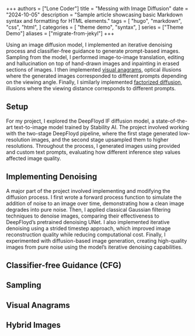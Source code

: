 +++
authors = ["Lone Coder"]
title = "Messing with Image Diffusion"
date = "2024-10-05"
description = "Sample article showcasing basic Markdown syntax and formatting for HTML elements."
tags = [
    "hugo",
    "markdown",
    "css",
    "html",
]
categories = [
    "theme demo",
    "syntax",
]
series = ["Theme Demo"]
aliases = ["migrate-from-jekyl"]
+++

Using an image diffusion model, I implemented an iterative denoising process and classifier-free guidance to generate prompt-based images. Sampling from the model, I performed image-to-image translation, editing and hallucination on top of hand-drawn images and inpainting in erased sections of images. I then implemented [visual anagrams][visanagrams], optical illusions where the generated images corresponded to different prompts depending on the viewing angle. Finally, I similarly implemented [factorized diffusion][facdiffusion], illusions where the viewing distance corresponds to different prompts. 

[visanagrams]: https://dangeng.github.io/visual_anagrams/
[facdiffusion]: https://arxiv.org/abs/2404.11615

## Setup

For my project, I explored the DeepFloyd IF diffusion model, a state-of-the-art text-to-image model trained by Stability AI. The project involved working with the two-stage DeepFloyd pipeline, where the first stage generated low-resolution images, and the second stage upsampled them to higher resolutions. Throughout the process, I generated images using provided and custom text prompts, evaluating how different inference step values affected image quality.

## Implementing Denoising

A major part of the project involved implementing and modifying the diffusion process. I first wrote a forward process function to simulate the addition of noise to an image over time, demonstrating how a clean image degrades into pure noise. Then, I applied classical Gaussian filtering techniques to denoise images, comparing their effectiveness to DeepFloyd’s pretrained denoising UNet. I also implemented iterative denoising using a strided timestep approach, which improved image reconstruction quality while reducing computational cost. Finally, I experimented with diffusion-based image generation, creating high-quality images from pure noise using the model’s iterative denoising capabilities. 

## Classifier-free Guidance (CFG)

## Sampling

## Visual Anagrams

## Hybrid Images